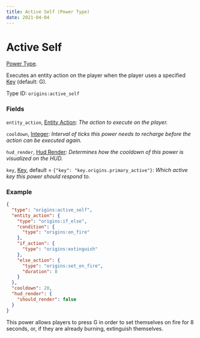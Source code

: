 ```yaml
---
title: Active Self (Power Type)
date: 2021-04-04
---
```

# Active Self

[Power Type](../power_types.md).

Executes an entity action on the player when the player uses a specified [Key](..data_types/key.md) (default: G).

Type ID: `origins:active_self`

### Fields

`entity_action`, [Entity Action](../entity_actions.md): _The action to execute on the player._

`cooldown`, [Integer](../data_types/integer.md): _Interval of ticks this power needs to recharge before the action can be executed again._

`hud_render`, [Hud Render](../data_types/hud_render.md): _Determines how the cooldown of this power is visualized on the HUD._

`key`, [Key](../data_types/key.md), default = `{"key": "key.origins.primary_active"}`: _Which active key this power should respond to._

### Example

```json
{
  "type": "origins:active_self",
  "entity_action": {
    "type": "origins:if_else",
    "condition": {
      "type": "origins:on_fire"
    },
    "if_action": {
      "type": "origins:extinguish"
    },
    "else_action": {
      "type": "origins:set_on_fire",
      "duration": 8
    }
  },
  "cooldown": 20,
  "hud_render": {
    "should_render": false
  }
}
```
This power allows players to press G in order to set themselves on fire for 8 seconds, or, if they are already burning, extinguish themselves.
